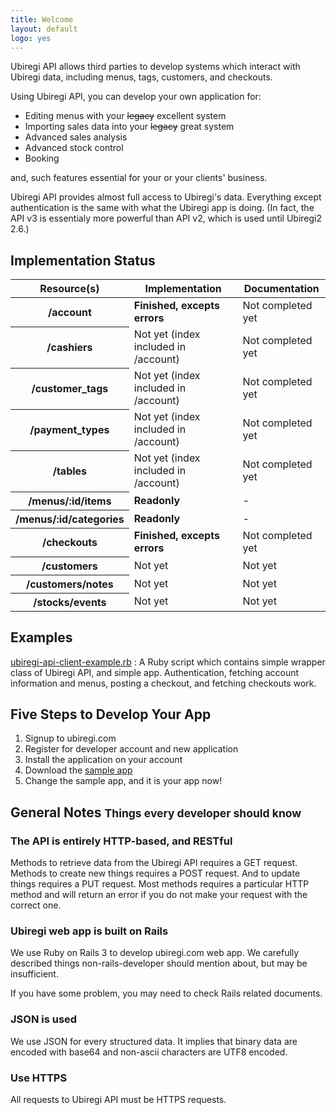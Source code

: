 ```yaml
---
title: Welcome
layout: default
logo: yes
---
```


Ubiregi API allows third parties to develop systems which interact
with Ubiregi data, including menus, tags, customers, and checkouts.

Using Ubiregi API, you can develop your own application for:

* Editing menus with your <s>legacy</s> excellent system
* Importing sales data into your <s>legacy</s> great system
* Advanced sales analysis
* Advanced stock control
* Booking

and, such features essential for your or your clients' business.

Ubiregi API provides almost full access to Ubiregi's data. Everything
except authentication is the same with what the Ubiregi app is doing.
(In fact, the API v3 is essentialy more powerful than API v2, which is
used until Ubiregi2 2.6.)

## Implementation Status

<table class="condensed-table">
<thead>
<tr>
<th>Resource(s)</th>
<th>Implementation</th>
<th>Documentation</th>
</tr>
</thead>
<tr>
<th>/account</th>
<td><b>Finished, excepts errors</b></td>
<td>Not completed yet</td>
</tr>
<tr>
<th>/cashiers</th>
<td>Not yet (index included in /account)</td>
<td>Not completed yet</td>
</tr>
<tr>
<th>/customer_tags</th>
<td>Not yet (index included in /account)</td>
<td>Not completed yet</td>
</tr>
<tr>
<th>/payment_types</th>
<td>Not yet (index included in /account)</td>
<td>Not completed yet</td>
</tr>
<tr>
<th>/tables</th>
<td>Not yet (index included in /account)</td>
<td>Not completed yet</td>
</tr>
<tr>
<th>/menus/:id/items</th>
<td><b>Readonly</b></td>
<td>-</td>
</tr>
<tr>
<th>/menus/:id/categories</th>
<td><b>Readonly</b></td>
<td>-</td>
</tr>
<tr>
<th>/checkouts</th>
<td><b>Finished, excepts errors</b></td>
<td>Not completed yet</td>
</tr>
<tr>
<th>/customers</th>
<td>Not yet</td>
<td>Not yet</td>
</tr>
<tr>
<th>/customers/notes</th>
<td>Not yet</td>
<td>Not yet</td>
</tr>
<tr>
<th>/stocks/events</th>
<td>Not yet</td>
<td>Not yet</td>
</tr>
</table>

## Examples

[ubiregi-api-client-example.rb](ubiregi-api-client-example.rb)
: A Ruby script which contains simple wrapper class of Ubiregi API, and simple app.
Authentication, fetching account information and menus, posting a checkout, and fetching checkouts work.

## Five Steps to Develop Your App

1. Signup to ubiregi.com
2. Register for developer account and new application
3. Install the application on your account
4. Download the [sample app](ubiregi-api-client-example.rb)
5. Change the sample app, and it is your app now!

## General Notes <small>Things every developer should know</small>

### The API is entirely HTTP-based, and RESTful

Methods to retrieve data from the Ubiregi API requires a GET
request. Methods to create new things requires a POST request. And to
update things requires a PUT request. Most methods requires a
particular HTTP method and will return an error if you do not make your
request with the correct one.

### Ubiregi web app is built on Rails

We use Ruby on Rails 3 to develop ubiregi.com web app. We carefully
described things non-rails-developer should mention about, but may be
insufficient.

If you have some problem, you may need to check Rails related
documents.

### JSON is used

We use JSON for every structured data. It implies that binary data are
encoded with base64 and non-ascii characters are UTF8 encoded.

### Use HTTPS

All requests to Ubiregi API must be HTTPS requests.
